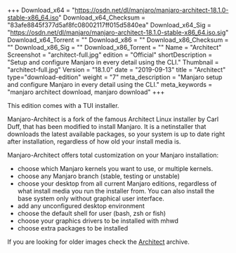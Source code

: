 +++
Download_x64 = "https://osdn.net/dl/manjaro/manjaro-architect-18.1.0-stable-x86_64.iso"
Download_x64_Checksum = "83afe8845f377d5af8fc08002117ff015d5840ea"
Download_x64_Sig = "https://osdn.net/dl/manjaro/manjaro-architect-18.1.0-stable-x86_64.iso.sig"
Download_x64_Torrent = ""
Download_x86 = ""
Download_x86_Checksum = ""
Download_x86_Sig = ""
Download_x86_Torrent = ""
Name = "Architect"
Screenshot = "architect-full.jpg"
edition = "Official"
shortDescription = "Setup and configure Manjaro in every detail using the CLI."
Thumbnail = "architect-full.jpg"
Version = "18.1.0"
date = "2019-09-13"
title = "Architect"
type="download-edition"
weight = "7"
meta_description = "Manjaro setup and configure Manjaro in every detail using the CLI."
meta_keywords = "manjaro architect download, manjaro download"
+++

This edition comes with a TUI installer.

Manjaro-Architect is a fork of the famous Architect Linux installer by Carl Duff, that has been modified to install Manjaro. It is a netinstaller that downloads the latest available packages, so your system is up to date right after installation, regardless of how old your install media is.

Manjaro-Architect offers total customization on your Manjaro installation:

- choose which Manjaro kernels you want to use, or multiple kernels.
- choose any Manjaro branch (stable, testing or unstable)
- choose your desktop from all current Manjaro editions, regardless of what install media you run the installer from. You can also install the base system only without graphical user interface.
- add any unconfigured desktop environment
- choose the default shell for user (bash, zsh or fish)
- choose your graphics drivers to be installed with mhwd
- choose extra packages to be installed

If you are looking for older images check the [Architect](https://osdn.net/projects/manjaro/storage/z_release_archive/Architect) archive.


